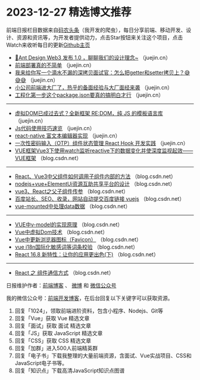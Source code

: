 # 2023-12-27 精选博文推荐

前端日报栏目数据来自[码农头条](http://toutiao.qdkfweb.cn/)（我开发的爬虫），每日分享前端、移动开发、设计、资源和资讯等，为开发者提供动力，点击Star按钮来关注这个项目，点击Watch来收听每日的更新[Github主页](https://github.com/kujian/frontendDaily)
* [🎉Ant Design Web3 发布 1.0 ，聊聊我们的设计理念~](https://juejin.cn/post/7316202755159572531) （juejin.cn）
* [前端部署真的不简单](https://juejin.cn/post/7316202725330796571) （juejin.cn）
* [我来给你写一个滴水不漏的深拷贝面试官：怎么把getter和setter拷贝上？😅😅😅](https://juejin.cn/post/7315612852890026021) （juejin.cn）
* [小公司前端进大厂了，热乎的备面经验与大厂面经来袭](https://juejin.cn/post/7316202589603512347) （juejin.cn）
* [工程化第一步这个package.json要真的搞明白才行](https://juejin.cn/post/7315606159742058530) （juejin.cn）

***
* [虚拟DOM已成过去式？全新框架 RE:DOM，纯 JS 的模板语言库](https://juejin.cn/post/7316145140073775167) （juejin.cn）
* [Js代码使用技巧速览](https://juejin.cn/post/7315846848459571237) （juejin.cn）
* [react-native 富文本编辑器实现](https://juejin.cn/post/7315846805919907849) （juejin.cn）
* [一次性密码输入（OTP）组件状态管理 React Hook 开发实践](https://juejin.cn/post/7315656189449666596) （juejin.cn）
* [VUE框架Vue3下使用watch监听reactive下的数据变化并使深度监视起效&#8212;&#8212;VUE框架](https://blog.csdn.net/2201_75960169/article/details/135217688) （blog.csdn.net）

***
* [React、Vue3中父组件如何调用子组件内部的方法](https://blog.csdn.net/weixin_42333548/article/details/135198778) （blog.csdn.net）
* [nodejs+vue+ElementUi资源互助共享平台的设计](https://blog.csdn.net/abo2021/article/details/135161538) （blog.csdn.net）
* [vue3、React之父子组件传参](https://blog.csdn.net/daishu_shu/article/details/135215756) （blog.csdn.net）
* [百度站长、SEO、收录，网站自动提交百度链接 vuejs](https://blog.csdn.net/qq_25439417/article/details/135215902) （blog.csdn.net）
* [vue-mounted中处理data数据](https://blog.csdn.net/luxideyao/article/details/135226837) （blog.csdn.net）

***
* [VUE中v-model的实现原理](https://blog.csdn.net/zwf1128/article/details/135214993) （blog.csdn.net）
* [Vue中虚拟Dom技术](https://blog.csdn.net/weixin_43160662/article/details/135213283) （blog.csdn.net）
* [Vue中更新浏览器图标（Favicon）](https://blog.csdn.net/Cymiaoo/article/details/135230325) （blog.csdn.net）
* [vue i18n国际化敏感词等词条校验](https://blog.csdn.net/weixin_49428989/article/details/135215247) （blog.csdn.net）
* [React 16.8 新特性：让你的应用更出色(下)](https://blog.csdn.net/weixin_42554191/article/details/135173638) （blog.csdn.net）

***
* [React 之 组件通信方式](https://blog.csdn.net/zhenshu_guo/article/details/135225072) （blog.csdn.net）

日报维护作者：[前端博客](https://qdkfweb.cn/) 、 [微博](http://weibo.com/kujian) 和 [微信公众号](https://open.weixin.qq.com/qr/code?username=caibaojian_com)

我的微信公众号：[前端开发博客](https://open.weixin.qq.com/qr/code?username=caibaojian_com)，在后台回复以下关键字可以获取资源。

1. 回复「1024」，领取前端进阶资料，包含小程序、Nodejs、Git等
2. 回复「Vue」获取 Vue 精选文章
3. 回复「面试」获取 面试 精选文章
4. 回复「JS」获取 JavaScript 精选文章
5. 回复「CSS」获取 CSS 精选文章
6. 回复「加群」进入500人前端精英群
7. 回复「电子书」下载我整理的大量前端资源，含面试、Vue实战项目、CSS和JavaScript电子书等。
8. 回复「知识点」下载高清JavaScript知识点图谱